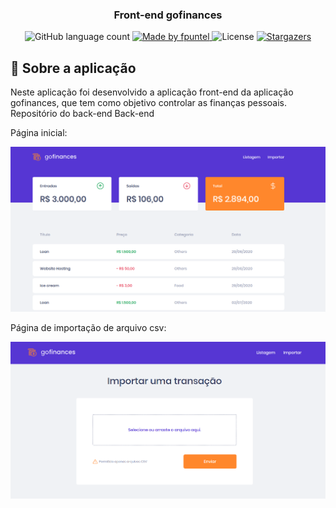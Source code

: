 <h3 align="center">
  Front-end gofinances
</h3>

<p align="center">
  <img alt="GitHub language count" src="https://img.shields.io/github/languages/count/fpuntel/front-end-goFinances?color=%2304D361">

  <a href="https://rocketseat.com.br">
    <img alt="Made by fpuntel" src="https://img.shields.io/badge/made%20by-fpuntel-%2304D361">
  </a>

  <img alt="License" src="https://img.shields.io/badge/license-MIT-%2304D361">

  <a href="https://github.com/fpuntel/front-end-goFinances/stargazers">
    <img alt="Stargazers" src="https://img.shields.io/github/stars/fpuntel/front-end-goFinances?style=social?style=social">
  </a>
</p>

## :rocket: Sobre a aplicação

Neste aplicação foi desenvolvido a aplicação front-end da aplicação gofinances, que tem como objetivo controlar as finanças pessoais.
Repositório do back-end <a src="https://github.com/fpuntel/gostack-template-typeorm-upload">Back-end</a>

Página inicial: 

<img alt="Made by fpuntel" src="src/assets/front-end.png">

Página de importação de arquivo csv:

<img alt="Made by fpuntel" src="src/assets/importPage.png">
